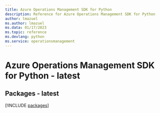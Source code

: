 ```yaml
---
title: Azure Operations Management SDK for Python
description: Reference for Azure Operations Management SDK for Python
author: lmazuel
ms.author: lmazuel
ms.data: 01/17/2023
ms.topic: reference
ms.devlang: python
ms.service: operationsmanagement
---
```

# Azure Operations Management SDK for Python - latest
## Packages - latest
[!INCLUDE [packages](operations-management-index.md)]